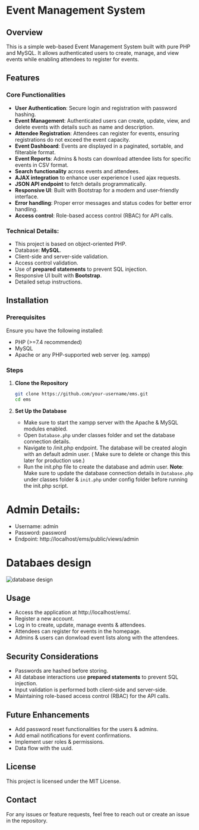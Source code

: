 # Event Management System

## Overview
This is a simple web-based Event Management System built with pure PHP and MySQL. It allows authenticated users to create, manage, and view events while enabling attendees to register for events.

## Features
### Core Functionalities
- **User Authentication**: Secure login and registration with password hashing.
- **Event Management**: Authenticated users can create, update, view, and delete events with details such as name and description.
- **Attendee Registration**: Attendees can register for events, ensuring registrations do not exceed the event capacity.
- **Event Dashboard**: Events are displayed in a paginated, sortable, and filterable format.
- **Event Reports**: Admins & hosts can download attendee lists for specific events in CSV format.
- **Search functionality** across events and attendees.
- **AJAX integration** to enhance user experience I used ajax requests.
- **JSON API endpoint** to fetch details programmatically.
- **Responsive UI**: Built with Bootstrap for a modern and user-friendly interface.
- **Error handling**: Proper error messages and status codes for better error handling.
- **Access control**: Role-based access control (RBAC) for API calls.

### Technical Details:
- This project is based on object-oriented PHP.
- Database: **MySQL**.
- Client-side and server-side validation.
- Access control validation.
- Use of **prepared statements** to prevent SQL injection.
- Responsive UI built with **Bootstrap**.
- Detailed setup instructions.

## Installation
### Prerequisites
Ensure you have the following installed:
- PHP (>=7.4 recommended)
- MySQL
- Apache or any PHP-supported web server (eg. xampp)

### Steps
1. **Clone the Repository**
   ```sh
   git clone https://github.com/your-username/ems.git
   cd ems
   ```

2. **Set Up the Database**
   - Make sure to start the xampp server with the Apache & MySQL modules enabled.
   - Open `Database.php` under classes folder and set the database connection details.
   - Navigate to /init.php endpoint. The database will be created alogin with an default admin user. ( Make sure to delete or change this this later for production use.)
   - Run the init.php file to create the database and admin user.
   **Note**: Make sure to update the database connection details in `Database.php` under classes folder & `init.php` under config folder before running the init.php script.

# Admin Details:
- Username: admin
- Password: password
- Endpoint: http://localhost/ems/public/views/admin

# Databaes design

![database design](https://i.ibb.co.com/ZR1JYK4Z/image.png)

## Usage
- Access the application at http://localhost/ems/.
- Register a new account.
- Log in to create, update, manage events & attendees.
- Attendees can register for events in the homepage.
- Admins & users can donwload event lists along with the attendees.

## Security Considerations
- Passwords are hashed before storing.
- All database interactions use **prepared statements** to prevent SQL injection.
- Input validation is performed both client-side and server-side.
- Maintaining role-based access control (RBAC) for the API calls.

## Future Enhancements
- Add password reset functionalities for the users & admins.
- Add email notifications for event confirmations.
- Implement user roles & permissions.
- Data flow with the uuid.

## License
This project is licensed under the MIT License.

## Contact
For any issues or feature requests, feel free to reach out or create an issue in the repository.

